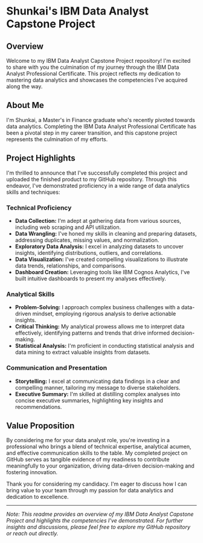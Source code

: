 # Shunkai's IBM Data Analyst Capstone Project

## Overview
Welcome to my IBM Data Analyst Capstone Project repository! I'm excited to share with you the culmination of my journey through the IBM Data Analyst Professional Certificate. This project reflects my dedication to mastering data analytics and showcases the competencies I've acquired along the way.

## About Me
I'm Shunkai, a Master's in Finance graduate who's recently pivoted towards data analytics. Completing the IBM Data Analyst Professional Certificate has been a pivotal step in my career transition, and this capstone project represents the culmination of my efforts.

## Project Highlights
I'm thrilled to announce that I've successfully completed this project and uploaded the finished product to my GitHub repository. Through this endeavor, I've demonstrated proficiency in a wide range of data analytics skills and techniques:

### Technical Proficiency
- **Data Collection:** I'm adept at gathering data from various sources, including web scraping and API utilization.
- **Data Wrangling:** I've honed my skills in cleaning and preparing datasets, addressing duplicates, missing values, and normalization.
- **Exploratory Data Analysis:** I excel in analyzing datasets to uncover insights, identifying distributions, outliers, and correlations.
- **Data Visualization:** I've created compelling visualizations to illustrate data trends, relationships, and comparisons.
- **Dashboard Creation:** Leveraging tools like IBM Cognos Analytics, I've built intuitive dashboards to present my analyses effectively.

### Analytical Skills
- **Problem-Solving:** I approach complex business challenges with a data-driven mindset, employing rigorous analysis to derive actionable insights.
- **Critical Thinking:** My analytical prowess allows me to interpret data effectively, identifying patterns and trends that drive informed decision-making.
- **Statistical Analysis:** I'm proficient in conducting statistical analysis and data mining to extract valuable insights from datasets.

### Communication and Presentation
- **Storytelling:** I excel at communicating data findings in a clear and compelling manner, tailoring my message to diverse stakeholders.
- **Executive Summary:** I'm skilled at distilling complex analyses into concise executive summaries, highlighting key insights and recommendations.

## Value Proposition
By considering me for your data analyst role, you're investing in a professional who brings a blend of technical expertise, analytical acumen, and effective communication skills to the table. My completed project on GitHub serves as tangible evidence of my readiness to contribute meaningfully to your organization, driving data-driven decision-making and fostering innovation.

Thank you for considering my candidacy. I'm eager to discuss how I can bring value to your team through my passion for data analytics and dedication to excellence.

---
*Note: This readme provides an overview of my IBM Data Analyst Capstone Project and highlights the competencies I've demonstrated. For further insights and discussions, please feel free to explore my GitHub repository or reach out directly.*
